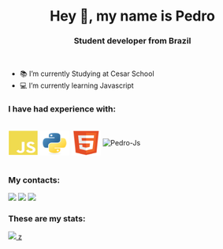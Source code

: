 <h1 align="center" style="font-size: 28px; font-weight: bold;">Hey 👋, my name is Pedro</h1>
<h3 align="center">Student developer from Brazil</h3>

<br>

- 📚 I’m currently Studying at Cesar School
- 💻 I’m currently learning Javascript

<h3>I have had experience with:</h3>
  <div style="display: inline_block"><br>
    <img align="center" alt="Pedro-Js" height="50" width="60" src="https://raw.githubusercontent.com/devicons/devicon/master/icons/javascript/javascript-plain.svg">
    <img align="center" alt="Pedro-Python" height="50" width="60" src="https://raw.githubusercontent.com/devicons/devicon/master/icons/python/python-original.svg">
    <img align="center" alt="Pedro-HTML" height="50" width="60" src="https://raw.githubusercontent.com/devicons/devicon/master/icons/html5/html5-original.svg">
    <img align="center" alt="Pedro-Js" height="50" width="60" src="https://cdn.jsdelivr.net/gh/devicons/devicon@latest/icons/c/c-original.svg" /> 
</div>
<br>
<h3>My contacts:</h3>
<div> 
  <a href="https://www.linkedin.com/in/pedro-lira-323598282" target="_blank"><img src="https://img.shields.io/badge/-LinkedIn-%230077B5?style=for-the-badge&logo=linkedin&logoColor=white" target="_blank"></a> 
  <a href = "mailto:pedrolira.2004@gmail.com"><img src=https://img.shields.io/badge/Gmail-D14836?style=for-the-badge&logo=gmail&logoColor=white></a>
  <a href="https://instagram.com/pedrolir_a" target="_blank"><img src="https://img.shields.io/badge/-Instagram-%23E4405F?style=for-the-badge&logo=instagram&logoColor=white" target="_blank"></a>
  
</div>

<h3>These are my stats:</h3>

</div>
  <a href="https://github.com/Pedrolira16">

  <img height="180em" src="https://github-readme-stats.vercel.app/api/top-langs/?username=Pedrolira16&layout=compact&langs_count=7&theme=dark"/>
</div>z


